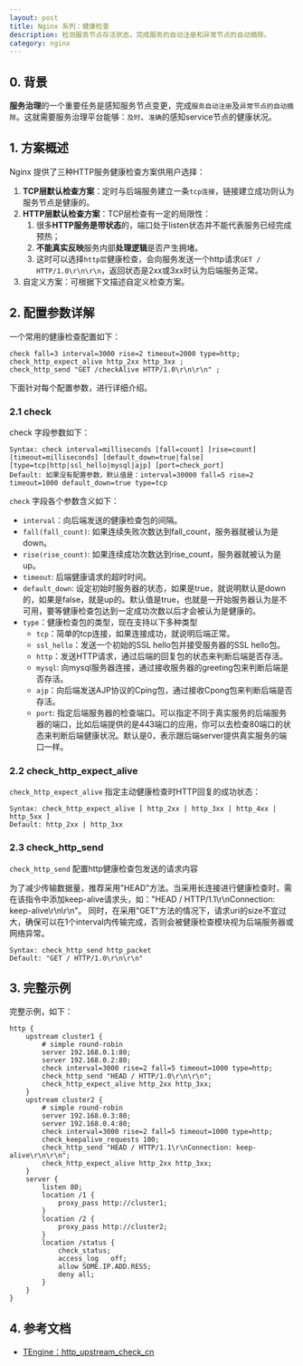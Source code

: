 ```yaml
---
layout: post
title: Nginx 系列：健康检查
description: 检测服务节点存活状态，完成服务的自动注册和异常节点的自动摘除。
category: nginx
---
```


## 0. 背景
**服务治理**的一个重要任务是感知服务节点变更，完成`服务自动注册`及`异常节点的自动摘除`。这就需要服务治理平台能够：`及时`、`准确`的感知service节点的健康状况。

## 1. 方案概述

Nginx 提供了三种HTTP服务健康检查方案供用户选择：

1. **TCP层默认检查方案**：定时与后端服务建立一条`tcp连接`，链接建立成功则认为服务节点是健康的。
2. **HTTP层默认检查方案**：TCP层检查有一定的局限性：
	1. 很多**HTTP服务是带状态**的，端口处于listen状态并不能代表服务已经完成预热；
	2. **不能真实反映**服务内部**处理逻辑**是否产生拥堵。
	3. 这时可以选择`http层`健康检查，会向服务发送一个http请求`GET / HTTP/1.0\r\n\r\n`，返回状态是2xx或3xx时认为后端服务正常。
3. 自定义方案：可根据下文描述自定义检查方案。

## 2. 配置参数详解

一个常用的健康检查配置如下：

```
check fall=3 interval=3000 rise=2 timeout=2000 type=http;
check_http_expect_alive http_2xx http_3xx ;
check_http_send "GET /checkAlive HTTP/1.0\r\n\r\n" ;
```
下面针对每个配置参数，进行详细介绍。

### 2.1 check

check 字段参数如下：

```
Syntax: check interval=milliseconds [fall=count] [rise=count] [timeout=milliseconds] [default_down=true|false] [type=tcp|http|ssl_hello|mysql|ajp] [port=check_port]
Default: 如果没有配置参数，默认值是：interval=30000 fall=5 rise=2 timeout=1000 default_down=true type=tcp
```

`check` 字段各个参数含义如下：

* `interval`：向后端发送的健康检查包的间隔。
* `fall(fall_count)`: 如果连续失败次数达到fall_count，服务器就被认为是down。
* `rise(rise_count)`: 如果连续成功次数达到rise_count，服务器就被认为是up。
* `timeout`: 后端健康请求的超时时间。
* `default_down`: 设定初始时服务器的状态，如果是true，就说明默认是down的，如果是false，就是up的。默认值是true，也就是一开始服务器认为是不可用，要等健康检查包达到一定成功次数以后才会被认为是健康的。
* `type`：健康检查包的类型，现在支持以下多种类型
	* `tcp`：简单的tcp连接，如果连接成功，就说明后端正常。
	* `ssl_hello`：发送一个初始的SSL hello包并接受服务器的SSL hello包。
	* `http`：发送HTTP请求，通过后端的回复包的状态来判断后端是否存活。
	* `mysql`: 向mysql服务器连接，通过接收服务器的greeting包来判断后端是否存活。
	* `ajp`：向后端发送AJP协议的Cping包，通过接收Cpong包来判断后端是否存活。
	* `port`: 指定后端服务器的检查端口。可以指定不同于真实服务的后端服务器的端口，比如后端提供的是443端口的应用，你可以去检查80端口的状态来判断后端健康状况。默认是0，表示跟后端server提供真实服务的端口一样。


### 2.2 check_http_expect_alive

`check_http_expect_alive` 指定主动健康检查时HTTP回复的成功状态：

```
Syntax: check_http_expect_alive [ http_2xx | http_3xx | http_4xx | http_5xx ]
Default: http_2xx | http_3xx
```

### 2.3 check_http_send 

`check_http_send` 配置http健康检查包发送的请求内容

为了减少传输数据量，推荐采用"HEAD"方法。当采用长连接进行健康检查时，需在该指令中添加keep-alive请求头，如："HEAD / HTTP/1.1\r\nConnection: keep-alive\r\n\r\n"。 同时，在采用"GET"方法的情况下，请求uri的size不宜过大，确保可以在1个interval内传输完成，否则会被健康检查模块视为后端服务器或网络异常。

```
Syntax: check_http_send http_packet
Default: "GET / HTTP/1.0\r\n\r\n"
```

## 3. 完整示例

完整示例，如下：

```
http {
    upstream cluster1 {
        # simple round-robin
        server 192.168.0.1:80;
        server 192.168.0.2:80;
        check interval=3000 rise=2 fall=5 timeout=1000 type=http;
        check_http_send "HEAD / HTTP/1.0\r\n\r\n";
        check_http_expect_alive http_2xx http_3xx;
    }
    upstream cluster2 {
        # simple round-robin
        server 192.168.0.3:80;
        server 192.168.0.4:80;
        check interval=3000 rise=2 fall=5 timeout=1000 type=http;
        check_keepalive_requests 100;
        check_http_send "HEAD / HTTP/1.1\r\nConnection: keep-alive\r\n\r\n";
        check_http_expect_alive http_2xx http_3xx;
    }
    server {
        listen 80;
        location /1 {
            proxy_pass http://cluster1;
        }
        location /2 {
            proxy_pass http://cluster2;
        }
        location /status {
            check_status;
            access_log   off;
            allow SOME.IP.ADD.RESS;
            deny all;
        }
    }
}
```
 
## 4. 参考文档

* [TEngine：http_upstream_check_cn](http://tengine.taobao.org/document_cn/http_upstream_check_cn.html)




[NingG]:    http://ningg.github.com  "NingG"
[Nginx开发从入门到精通]:		http://tengine.taobao.org/book/
[nginx doc]:		https://nginx.org/en/docs/
[nginx source code]:		https://github.com/nginx/nginx







